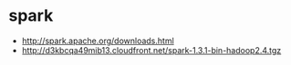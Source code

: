 # spark

* http://spark.apache.org/downloads.html
* http://d3kbcqa49mib13.cloudfront.net/spark-1.3.1-bin-hadoop2.4.tgz
